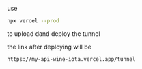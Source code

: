 use 

```bash
npx vercel --prod
```

to upload dand deploy the tunnel 


the link after deploying will be 


```bash
https://my-api-wine-iota.vercel.app/tunnel
```